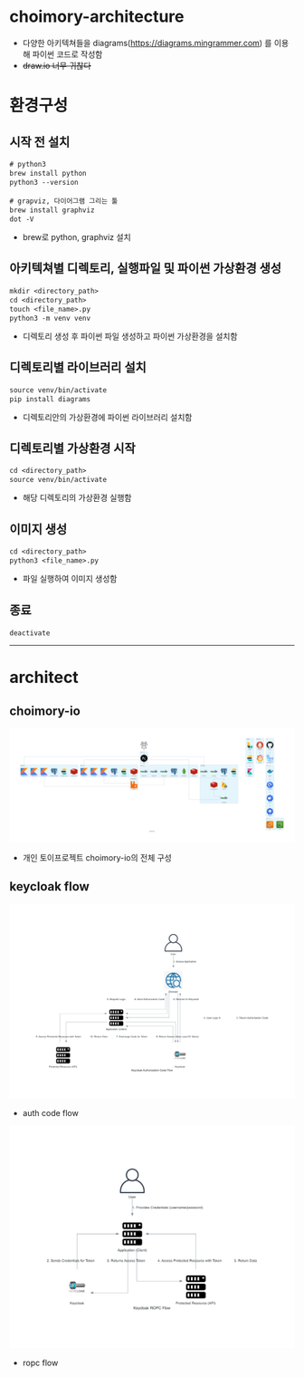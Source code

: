 # choimory-architecture

- 다양한 아키텍쳐들을 diagrams(https://diagrams.mingrammer.com) 를 이용해 파이썬 코드로 작성함 
- ~~draw.io 너무 귀찮다~~

# 환경구성

## 시작 전 설치

```shell
# python3
brew install python
python3 --version

# grapviz, 다이어그램 그리는 툴
brew install graphviz
dot -V
```

- brew로 python, graphviz 설치

## 아키텍쳐별 디렉토리, 실행파일 및 파이썬 가상환경 생성

```shell
mkdir <directory_path>
cd <directory_path>
touch <file_name>.py
python3 -m venv venv
```

- 디렉토리 생성 후 파이썬 파일 생성하고 파이썬 가상환경을 설치함

## 디렉토리별 라이브러리 설치

```shell
source venv/bin/activate
pip install diagrams
```

- 디렉토리안의 가상환경에 파이썬 라이브러리 설치함

## 디렉토리별 가상환경 시작

```shell
cd <directory_path>
source venv/bin/activate
```

- 해당 디렉토리의 가상환경 실행함

## 이미지 생성

```shell
cd <directory_path>
python3 <file_name>.py
```

- 파일 실행하여 이미지 생성함

## 종료

`deactivate`

---

# architect

## choimory-io

![choimory-io](./choimory-io/choimory-io.png)

- 개인 토이프로젝트 choimory-io의 전체 구성

## keycloak flow

![auth-code-flow](./keycloak-flow/keycloak_authorization_code_flow.png)

- auth code flow

![ropc-flow](./keycloak-flow/keycloak_ropc_flow.png)

- ropc flow